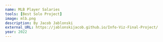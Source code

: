 ```yaml
---
name: MLB Player Salaries
tools: [Best Solo Project]
image: mlb.png
description: By Jacob Jablonski
external_URL: https://jablonskijacob.github.io/Info-Viz-Final-Project/
year: 2022
---
```

